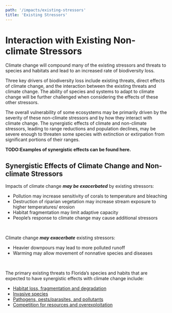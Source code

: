 ```yaml
---
path: '/impacts/existing-stressors'
title: 'Existing Stressors'
---
```


# Interaction with Existing Non-climate Stressors

Climate change will compound many of the existing stressors and threats to species and habitats and lead to an increased rate of biodiversity loss.

Three key drivers of biodiversity loss include existing threats, direct effects of climate change, and the interaction between the existing threats and climate change. The ability of species and systems to adapt to climate change will be further challenged when considering the effects of these other stressors.

The overall vulnerability of some ecosystems may be primarily driven by the severity of these non-climate stressors and by how they interact with climate change. The synergistic effects of climate and non-climate stressors, leading to range reductions and population declines, may be severe enough to threaten some species with extinction or extirpation from significant portions of their ranges.

**TODO:Examples of synergistic effects can be found here.**

## Synergistic Effects of Climate Change and Non-climate Stressors

Impacts of climate change **_may be exacerbated_** by existing stressors:

- Pollution may increase sensitivity of corals to temperature and bleaching
- Destruction of riparian vegetation may increase stream exposure to higher temperatures/ erosion
- Habitat fragmentation may limit adaptive capacity
- People’s response to climate change may cause additional stressors

<br/>

Climate change **_may exacerbate_** existing stressors:

- Heavier downpours may lead to more polluted runoff
- Warming may allow movement of nonnative species and diseases

<br/>

The primary existing threats to Florida’s species and habits that are expected to have synergistic effects with climate change include:

- [Habitat loss, fragmentation and degradation](/impacts/existing-stressors/habitat-loss)
- [Invasive species](/impacts/existing-stressors/invasives)
- [Pathogens, pests/parasites, and pollutants](/impacts/existing-stressors/pathogens)
- [Competition for resources and overexploitation](/impacts/existing-stressors/competition)
